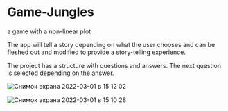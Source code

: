 # Game-Jungles
a game with a non-linear plot

The app will tell a story depending on what the user chooses and can be fleshed out and modified to provide a story-telling experience.


The project has a structure with questions and answers. The next question is selected depending on the answer.

![Снимок экрана 2022-03-01 в 15 12 02](https://user-images.githubusercontent.com/93093046/156159010-4d8d91ed-52d9-4091-95f8-de136f196650.png)

![Снимок экрана 2022-03-01 в 15 10 28](https://user-images.githubusercontent.com/93093046/156158801-bcf4276f-de27-4314-ab36-cf33f56b4a18.png)
